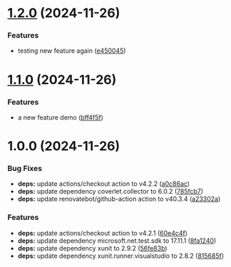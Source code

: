 # [1.2.0](https://github.com/fredrkl/net-recap/compare/v1.1.0...v1.2.0) (2024-11-26)


### Features

* testing new feature again ([e450045](https://github.com/fredrkl/net-recap/commit/e450045678951dc977d4959882c83db213d2ffc0))

# [1.1.0](https://github.com/fredrkl/net-recap/compare/v1.0.0...v1.1.0) (2024-11-26)


### Features

* a new feature demo ([bff4f5f](https://github.com/fredrkl/net-recap/commit/bff4f5fe8931f4a806ee705db3ba4edbf14fda5b))

# 1.0.0 (2024-11-26)


### Bug Fixes

* **deps:** update actions/checkout action to v4.2.2 ([a0c86ac](https://github.com/fredrkl/net-recap/commit/a0c86ac4b6d775a6e8ac7941184516cf0a4aa2e2))
* **deps:** update dependency coverlet.collector to 6.0.2 ([785fcb7](https://github.com/fredrkl/net-recap/commit/785fcb776630bceb1e8333da0f2bc96af1cbea6c))
* **deps:** update renovatebot/github-action action to v40.3.4 ([a23302a](https://github.com/fredrkl/net-recap/commit/a23302a5ed431ec7d96ef57bb404dbd8d3b5bd24))


### Features

* **deps:** update actions/checkout action to v4.2.1 ([60e4c4f](https://github.com/fredrkl/net-recap/commit/60e4c4feca24d898691705ebd8c8935763067b27))
* **deps:** update dependency microsoft.net.test.sdk to 17.11.1 ([8fa1240](https://github.com/fredrkl/net-recap/commit/8fa12408bb2109776b4b68afc5c020895953435a))
* **deps:** update dependency xunit to 2.9.2 ([56fe83b](https://github.com/fredrkl/net-recap/commit/56fe83bb7992a3717506288f2eb8ecbfafda29d3))
* **deps:** update dependency xunit.runner.visualstudio to 2.8.2 ([815685f](https://github.com/fredrkl/net-recap/commit/815685f8a4f6395d7f0bfdc138c220d61e51f8d4))
